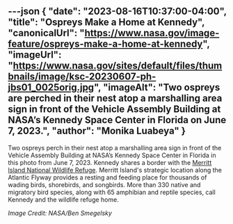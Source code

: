 ---json
{
  "date": "2023-08-16T10:37:00-04:00",
  "title": "Ospreys Make a Home at Kennedy",
  "canonicalUrl": "https://www.nasa.gov/image-feature/ospreys-make-a-home-at-kennedy",
  "imageUrl": "https://www.nasa.gov/sites/default/files/thumbnails/image/ksc-20230607-ph-jbs01_0025orig.jpg",
  "imageAlt": "Two ospreys are perched in their nest atop a marshalling area sign in front of the Vehicle Assembly Building at NASA’s Kennedy Space Center in Florida on June 7, 2023.",
  "author": "Monika Luabeya"
}
---

Two ospreys perch in their nest atop a marshalling area sign in front of the Vehicle Assembly Building at NASA’s Kennedy Space Center in Florida in this photo from June 7, 2023. Kennedy shares a border with the [Merritt Island National Wildlife Refuge](https://blogs.nasa.gov/earthdaycountdown/2020/03/16/t-37-protecting-wildlife-at-kennedy-space-center/#:~:text=NASA%E2%80%99s%20Kennedy%20Space%20Center%20in%20Florida%20shares%20its,state-listed%20endangered%20and%20threatened%20animal%20and%20plant%20species.). Merritt Island's strategic location along the Atlantic Flyway provides a resting and feeding place for thousands of wading birds, shorebirds, and songbirds. More than 330 native and migratory bird species, along with 65 amphibian and reptile species, call Kennedy and the wildlife refuge home.

_Image Credit: NASA/Ben Smegelsky_
